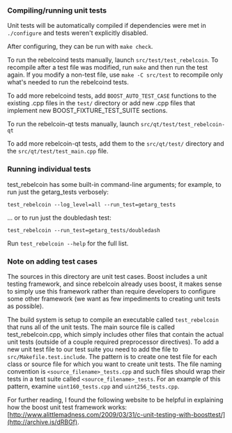 ### Compiling/running unit tests

Unit tests will be automatically compiled if dependencies were met in `./configure`
and tests weren't explicitly disabled.

After configuring, they can be run with `make check`.

To run the rebelcoind tests manually, launch `src/test/test_rebelcoin`. To recompile
after a test file was modified, run `make` and then run the test again. If you
modify a non-test file, use `make -C src/test` to recompile only what's needed
to run the rebelcoind tests.

To add more rebelcoind tests, add `BOOST_AUTO_TEST_CASE` functions to the existing
.cpp files in the `test/` directory or add new .cpp files that
implement new BOOST_FIXTURE_TEST_SUITE sections.

To run the rebelcoin-qt tests manually, launch `src/qt/test/test_rebelcoin-qt`

To add more rebelcoin-qt tests, add them to the `src/qt/test/` directory and
the `src/qt/test/test_main.cpp` file.

### Running individual tests

test_rebelcoin has some built-in command-line arguments; for
example, to run just the getarg_tests verbosely:

    test_rebelcoin --log_level=all --run_test=getarg_tests

... or to run just the doubledash test:

    test_rebelcoin --run_test=getarg_tests/doubledash

Run `test_rebelcoin --help` for the full list.

### Note on adding test cases

The sources in this directory are unit test cases.  Boost includes a
unit testing framework, and since rebelcoin already uses boost, it makes
sense to simply use this framework rather than require developers to
configure some other framework (we want as few impediments to creating
unit tests as possible).

The build system is setup to compile an executable called `test_rebelcoin`
that runs all of the unit tests.  The main source file is called
test_rebelcoin.cpp, which simply includes other files that contain the
actual unit tests (outside of a couple required preprocessor
directives). To add a new unit test file to our test suite you need
to add the file to `src/Makefile.test.include`. The pattern is to
create one test file for each class or source file for which you want
to create unit tests.  The file naming convention is
`<source_filename>_tests.cpp` and such files should wrap their tests
in a test suite called `<source_filename>_tests`.  For an example of
this pattern, examine `uint160_tests.cpp` and `uint256_tests.cpp`.

For further reading, I found the following website to be helpful in
explaining how the boost unit test framework works:
[http://www.alittlemadness.com/2009/03/31/c-unit-testing-with-boosttest/](http://archive.is/dRBGf).
